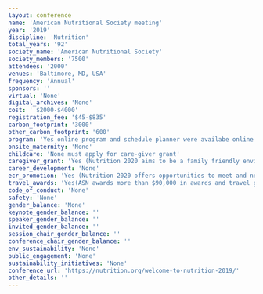 ```yaml
---
layout: conference 
name: 'American Nutritional Society meeting'
year: '2019'
discipline: 'Nutrition'
total_years: '92'
society_name: 'American Nutritional Society'
society_members: '7500'
attendees: '2000'
venues: 'Baltimore, MD, USA'
frequency: 'Annual'
sponsors: ''
virtual: 'None'
digital_archives: 'None'
cost: ' $2000-$4000'
registration_fee: '$45-$835'
carbon_footprint: '3000'
other_carbon_footprint: '600'
program: 'Yes online program and schedule planner were availabe online on conference website'
onsite_maternity: 'None'
childcare: 'None must apply for care-giver grant'
caregiver_grant: 'Yes (Nutrition 2020 aims to be a family friendly environment and ASN is offering small grants to help off-set caregiving expenses to enable scientists with dependent children or family members to present their research in Seattle. The Nutrition 2020 Family Support Grant is a reimbursable allowance up to a maximum of $750 towards eligible funding scenarios. Provision of these grants is part of a study to assess and evaluate conference attendance feasibility; through this effort we will gather feedback about preferences and barriers to conference attendance.   Only one parent or caregiver from each family may apply for a grant and only one grant per family may be awarded. Priority will be given to ASN members who are students, postdoctoral fellows, and early career scientists. International applicants welcome.  The following scenarios are permitted:     On-site care provided in the Seattle area     Caregiver travels to attendee’s home to care for dependent     Dependent travels to caregiver outside home community     Caregiver travels to meeting location to care for dependent) '
career_development: 'None'
ecr_promotion: 'Yes (Nutrition 2020 offers opportunities to meet and network with scientists and practitioners from around the globe. Make new friends and connections in an intimate environment you don’t get at any other event. You can:     Join hot-topic discussion sessions, mentoring activities and other special events hosted by the ASN’s sixteen Research Interest Sections and three Councils — vibrant scientific communities that are vital to advancing nutrition science.     Connect with fellow Students and Young Professionals at activities coordinated by ASN’s Student Interest Group and Early Career Nutrition Interest Group. Join in the Graduate Students Breakfast, Speed Mentoring, Students Meet the Fellows and other popular networking activities.     Network with faculty from nutrition, food science and other related biomedical sciences to share successes, challenges and innovations in undergraduate and graduate education. The annual Department Heads Breakfast is a popular event!) '
travel_awards: 'Yes(ASN awards more than $90,000 in awards and travel grants to students and young investigators annually), Through FASEB, the Nutrition 2020/FASEB “Diversity Resources for Enrichment, Access & Mentoring” (DREAM) Mentored Travel Award is available for first-time attendees/presenters and presenters who want a mentored meeting experience at the Nutrition 2020 meeting. Undergraduates, graduate/PhD students, medical students/clinical fellows and postdoctoral fellows are eligible. Funding is restricted to USA citizens and Permanent Residents of the USA only. Travel awards are open to all groups including, but not limited to, underrepresented groups. The maximum award amount is $1,500. Awardees cannot accept funding from any other sponsoring organization. Therefore, while awardees may still apply for and compete in any ASN award competition, they cannot receive additional funding from ASN. '
code_of_conduct: 'None'
safety: 'None'
gender_balance: 'None'
keynote_gender_balance: ''
speaker_gender_balance: ''
invited_gender_balance: ''
session_chair_gender_balance: ''
conference_chair_gender_balance: ''
env_sustainability: 'None'
public_engagement: 'None'
sustainability_initiatives: 'None'
conference_url: 'https://nutrition.org/welcome-to-nutrition-2019/'
other_details: ''
---
```

